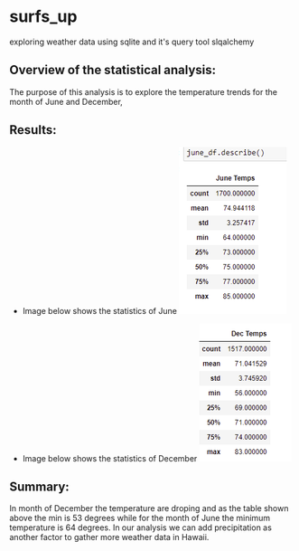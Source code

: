 # surfs_up
exploring weather data using sqlite and it's query tool slqalchemy

## Overview of the statistical analysis:
The purpose of this analysis is to explore the temperature trends for the month of June and December, 

##  Results:
- Image below shows the statistics of June
  ![June screenshot](https://github.com/elzmanzi/surfs_up/blob/main/Resource/june_temps.PNG)
  
- Image below shows the statistics of December
  ![Dec Screenshot](https://github.com/elzmanzi/surfs_up/blob/main/Resource/Dec_temps.PNG)

## Summary:
In month of December the temperature are droping and as the table shown above the min is 53 degrees while for the month of June the minimum temperature is 64 degrees.
In our analysis we can add precipitation as another factor to gather more weather data in Hawaii. 
